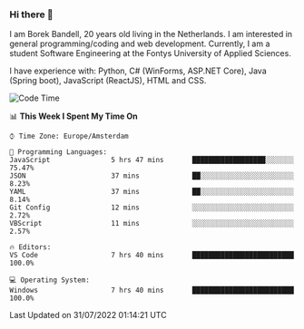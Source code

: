 ### Hi there 👋

I am Borek Bandell, 20 years old living in the Netherlands. I am interested in general programming/coding and web development. Currently, I am a student Software Engineering at the Fontys University of Applied Sciences.

I have experience with: Python, C# (WinForms, ASP.NET Core), Java (Spring boot), JavaScript (ReactJS), HTML and CSS.

<!--START_SECTION:waka-->
![Code Time](http://img.shields.io/badge/Code%20Time-222%20hrs%2016%20mins-blue)

📊 **This Week I Spent My Time On** 

```text
⌚︎ Time Zone: Europe/Amsterdam

💬 Programming Languages: 
JavaScript               5 hrs 47 mins       ██████████████████░░░░░░░   75.47% 
JSON                     37 mins             ██░░░░░░░░░░░░░░░░░░░░░░░   8.23% 
YAML                     37 mins             ██░░░░░░░░░░░░░░░░░░░░░░░   8.14% 
Git Config               12 mins             ░░░░░░░░░░░░░░░░░░░░░░░░░   2.72% 
VBScript                 11 mins             ░░░░░░░░░░░░░░░░░░░░░░░░░   2.57%

🔥 Editors: 
VS Code                  7 hrs 40 mins       █████████████████████████   100.0%

💻 Operating System: 
Windows                  7 hrs 40 mins       █████████████████████████   100.0%

```


 Last Updated on 31/07/2022 01:14:21 UTC
<!--END_SECTION:waka-->

<!--**tcBorek2002/tcBorek2002** is a ✨ _special_ ✨ repository because its `README.md` (this file) appears on your GitHub profile.

Here are some ideas to get you started:

- 🔭 I’m currently working on ...
- 🌱 I’m currently learning ...
- 👯 I’m looking to collaborate on ...
- 🤔 I’m looking for help with ...
- 💬 Ask me about ...
- 📫 How to reach me: ...
- 😄 Pronouns: ...
- ⚡ Fun fact: ...
-->
